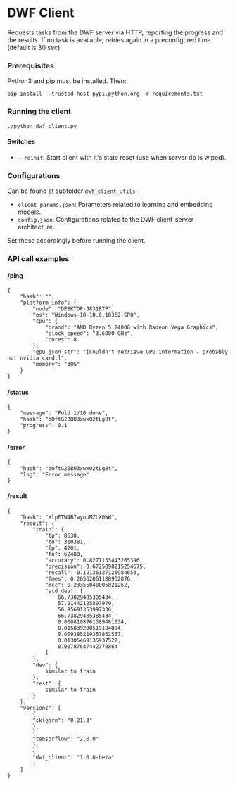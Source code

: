 # DWF Client

Requests tasks from the DWF server via HTTP, reporting the progress and the results.
If no task is available, retries again in a preconfigured time (default is 30 sec). 

### Prerequisites
Python3 and pip must be installed. Then:

    pip install --trusted-host pypi.python.org -r requirements.txt

### Running the client
    ./python dwf_client.py
#### Switches
- `--reinit`: Start client with it's state reset (use when server db is wiped).

### Configurations
Can be found at subfolder `dwf_client_utils`.
   
- `client_params.json`: Parameters related to learning and embedding models.
- `config.json`: Configurations related to the DWF client-server architecture.

Set these accordingly before running the client.

### API call examples
#### /ping
    { 
        "hash": "",
        "platform_info": { 
            "node": "DESKTOP-J831RTP",
            "os": "Windows-10-10.0.18362-SP0",
            "cpu": { 
                "brand": "AMD Ryzen 5 2400G with Radeon Vega Graphics",
                "clock_speed": "3.6000 GHz",
                "cores": 8
            },
            "gpu_json_str": "[Couldn't retrieve GPU information - probably not nvidia card.]",
            "memory": "30G"
        }
    }
####  /status
    {
        "message": "Fold 1/10 done",
        "hash": "bOftG20BU3xwxO2tLg8t",
        "progress": 0.1
    }

####  /error
    {
        "hash": "bOftG20BU3xwxO2tLg8t",
        "log": "Error message"
    }

#### /result

    {
        "hash": "XlpETW4B7wyobMZLX0WW",
        "result": {
            "train": {
                "tp": 8630,
                "tn": 310381,
                "fp": 4201,
                "fn": 62480,
                "accuracy": 0.8271133443265396,
                "precision": 0.6725898215254675,
                "recall": 0.12136127126984653,
                "fmes": 0.20562061188932876,
                "mcc": 0.23355040005821262,
                "std_dev": [
                    66.73829485385434,
                    57.21442125897979,
                    56.95691353997336,
                    66.73829485385434,
                    0.0008108761389481534,
                    0.015839200519184804,
                    0.009385219357862537,
                    0.01305469135937522,
                    0.00787647442770864
                ]
            },
            "dev": {
                similar to train
            },
            "test": {
                similar to train
            }
        },
        "versions": [
            {
            "sklearn": "0.21.3"
            },
            {
            "tensorflow": "2.0.0"
            },
            {
            "dwf_client": "1.0.0-beta"
            }
        ]
    }
